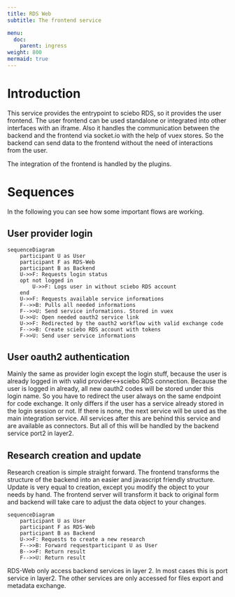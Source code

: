 ```yaml
---
title: RDS Web
subtitle: The frontend service

menu:
  doc:
    parent: ingress
weight: 800
mermaid: true
---
```


# Introduction

This service provides the entrypoint to sciebo RDS, so it provides the user frontend. The user frontend can be used standalone or integrated into other interfaces with an iframe. Also it handles the communication between the backend and the frontend via socket.io with the help of vuex stores. So the backend can send data to the frontend without the need of interactions from the user.

The integration of the frontend is handled by the plugins.

# Sequences

In the following you can see how some important flows are working.

## User provider login

```mermaid
sequenceDiagram
    participant U as User
    participant F as RDS-Web
    participant B as Backend
    U->>F: Requests login status
    opt not logged in
        U->>F: Logs user in without sciebo RDS account
    end
    U->>F: Requests available service informations 
    F-->>B: Pulls all needed informations
    F-->>U: Send service informations. Stored in vuex
    U->>U: Open needed oauth2 service link
    U->>F: Redirected by the oauth2 workflow with valid exchange code
    F-->>B: Create sciebo RDS account with tokens
    F->>U: Send user service informations
```

## User oauth2 authentication 

Mainly the same as provider login except the login stuff, because the user is already logged in with valid provider<->sciebo RDS connection.
Because the user is logged in already, all new oauth2 codes will be stored under this login name. So you have to redirect the user always on the same endpoint for code exchange. It only differs if the user has a service already stored in the login session or not. If there is none, the next service will be used as the main integration service. All services after this are behind this service and are available as connectors. But all of this will be handled by the backend service port2 in layer2.

## Research creation and update

Research creation is simple straight forward. The frontend transforms the structure of the backend into an easier and javascript friendly structure. Update is very equal to creation, except you modify the object to your needs by hand. The frontend server will transform it back to original form and backend will take care to adjust the data object to your changes.

```mermaid
sequenceDiagram
    participant U as User
    participant F as RDS-Web
    participant B as Backend
    U->>F: Requests to create a new research
    F-->>B: Forward requestparticipant U as User
    B-->>F: Return result
    F-->>U: Return result
```

RDS-Web only access backend services in layer 2. In most cases this is port service in layer2. The other services are only accessed for files export and metadata exchange.
